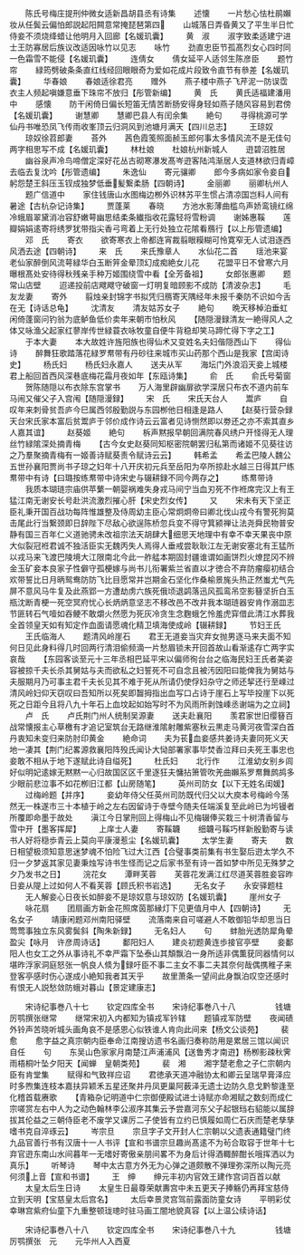 <!-- { "loadSidebar": true } -->
　　陈氏号梅庄提刑仲微女适新昌胡县丞有诗集
　　述懐
　　一片愁心怯杜鹃嬾妆从任鬓云偏怕郎説起阳闗意常掩琵琶第四
　　山城落日弄昏黄又了平生半日忙侍妾不须烧绛蜡让他明月入回廊【名媛玑囊】
　　黄　淑
　　淑字致柔适建宁进士王防寡居后族议改适因咏竹以见志
　　咏竹
　　劲直忠臣节孤髙烈女心四时同一色霜雪不能侵【名媛玑囊】
　　连倩女
　　倩女延平人适邻生陈彦臣
　　题竹帘
　　緑筠劈破条条直红线经回眼眼奇为爱如花成片段致令直节有叅差【名媛玑囊】
　　华春娘
　　春娘适徐君亮
　　赠外
　　燕子楼中燕子飞芹泥一防误霑衣主人频起嗔嫌意垂下珠帘不放归【彤管新编】
　　黄　氏
　　黄氏适福建潘用中
　　感懐
　　防干闲倚日偏长短笛无情苦断肠安得身轻如燕子随风容易到君傍【名媛玑囊】
　　谢慧卿
　　慧卿巴县人有闰余集
　　絶句
　　寻得桃源可学仙丹书唯恐凤飞传雨收峯顶云归洞风到池塘月满天【四川总志】
　　王琼奴
　　琼奴徐苕郎妻
　　荅外
　　茜色霞笺照面赪玉郎何事太多情风流不是无佳句两字相思写不成【名媛玑囊】
　　林杜娘
　　杜娘杭州新城人
　　逰碧沼胜居
　　幽谷泉声冷鸟啼僧定深好花丛古砌寒瀑发髙岑逰客陆鸿渐居人支道林欲归青嶂去临去复沈吟【彤管遗编】
　　朱逸仙
　　寄元骧卿
　　郎今多病如家令妾自躬怨楚王斜压玉钗成独梦低垂髪繋柔肠【四朝诗】
　　金丽卿
　　丽卿杭州人
　　题广信道中
　　家住钱唐山水图梅边栁外识林苏平生惯占清凉国岂料人间有暑途【古杭杂记诗集】
　　贾蓬莱
　　春晓
　　方池水影薄曲槛鸟声娇鸾镜红绵冷蛾眉翠黛消冶容舒嫩萼幽思结柔条纎指收花露轻将雪粉调
　　谢姊惠鞵
　　莲瓣娟娟逺寄将绣罗犹带指尖香弓弯着上无行处独立花隂看鴈行【以上彤管遗编】
　　邓　氏
　　寄衣
　　欲寄寒衣上帝都连宵裁翦眼糢糊可怜寛窄无人试泪逐西风洒去途【四朝诗】
　　来　氏
　　来氏豫章人
　　水仙花二首
　　瑶池来宴老仙家醉倒风流萼緑华白玉断笄金晕顶幻成痴絶女儿花
　　花盟平日不曾寒六月曝根髙处安待得秋残亲手种万姬围绕雪中看【全芳备祖】
　　女郎张惠卿
　　题常山店壁
　　迢递投前店飕飕守破窗一灯明复暗顾影不成防【清波杂志】
　　毛友龙妻
　　寄外
　　翦烛亲封锦字书拟凭归鴈寄天隅经年未报千秦防不识如今舌在无【诗话总龟】
　　沈清友
　　清友姑苏女子
　　絶句
　　晩天移棹泊垂虹闲倚蓬窗问钓翁为底鲈鱼低价卖年来朝市怕秋风
　　【随隠漫録清友一絶得风人之体又咏渔父起家红蓼岸传世緑蓑衣咏牧童自便牛背稳却笑马蹄忙得下字之工】
　　于本大妻
　　本大故姓许旌阳族也得仙术又变姓名夫妇偕隠西山下
　　得仙诗
　　醉舞狂歌踏落花緑罗帬带有丹砂往来城市买山药那个西山是我家【宫闺诗史】
　　杨氏妇
　　杨氏妇永嘉人
　　送夫从军
　　海坛门外浪滔天妾上城楼君上船回首西风深巷底梅花霜月夜如年【东瓯诗集】
　　俞　氏
　　俞氏号菊窗
　　贺陈随隠以布衣除东宫掌书
　　万人海里辟幽扉欲学深居只布衣不道内前车马闹又催父子入宫闱【随隠漫録】
　　宋　氏
　　宋氏天台人
　　鬻庐
　　自叹年来刺骨贫吾庐今巳属西邻殷勤説与东园栁他日相逢是路人
　　【赵葵行营杂録天台宋氏家本富后贫鬻庐于邻价成作诗云云富者见诗恻然即以劵还之亦不索其直乡人嘉其谊】
　　赵葵姬
　　絶句
　　柝声黙报早朝回满院春风绣户开怪得无人理丝竹緑隂深处摘青梅
　　【古今女史赵葵同知枢密院朝罢归私第而诸姬不见葵往访之乃羣聚摘青梅有一姬善诗赋葵责令赋诗云云】
　　韩希孟
　　希孟巴陵人魏公五世孙襄阳贾尚书子琼之妇年十八开庆初元兵至岳阳为卒所掠赴水越三日得其尸练帬带中有诗【曰璐按练帬带中诗宋史与辍耕録不同今两存之】
　　练帬带诗
　　我质本瑚琏宗庙供苹蘩一朝婴祸难失身戎马间宁当血刃死不作袵席完汉上有王猛江南无谢安长号赴洪流激烈摧心肝【宋史烈女传】
　　又
　　宋未有天下坚正臣礼秉开国百战功每阵惟雄整及侍周幼主臣心常炯炯帝曰卿北伐山戎今有警死狗莫击尾此行当繋颈即日辞陛下尽敌心欲逞陈桥忽兵变不得守箕颍禅让法尧舜民物普安静有国三百年仁义道驰骋未改祖宗法天胡肆大细思天地理中有幸不幸天果丧中原大似裂冠袵君诚不独活臣实无魏丙失人焉得人垂戒尝耿耿江左无谢安塞北有王猛所以戎马来飞渡巴陵境大江限南北今此一舴艋本期固封疆谁谓如画饼烈火燎昆冈不辨金玉矿妾本良家子性僻守孤梗嫁与尚书儿衔署紫兰省直以才徳合不弃防瘤瘿初结合欢带誓比日月昞鸳鸯防防飞比目愿常并岂期金石坚化作桑榆景旄头热正然蚩尤气先屏不意风马牛复及此燕郢一方遭劫虏六族死俄顷退鹢落迅风孤鸾吊空影簮坚折白玉瓶沈断青梗一死空冥府忧心长炳炳意坚志不移改邑不改井我本瑚琏器安肯作溺皿志节匪转石气噎如吞鲠不敢爝火然愿为死灰冷贪生念麴蛾乞怜羞虎穽借此清江水葬我全首领皇天如有知定作血面请愿魂化精卫填海使成岭【辍耕録】
　　节妇王氏
　　王氏临海人
　　题清风岭崖石
　　君王无道妾当灾弃女抛男逐马来夫面不知何日见此身料得几时回两行清泪偷频滴一片愁眉锁未开回首故山看渐逺存亡两字实哀哉
　　【东园客谈至元十三年丞相巴延平宋以偏师徇台台之临海民妇王氏者美姿容被掠千夫长杀其舅姑与夫而欲私之妇誓死不可自念且被汚因阳曰能俾我为舅姑与夫服期月乃可事主君千夫长见其不难于死从所请仍使俘妇杂守之师还挈还行至嵊过清风岭妇仰天窃叹曰吾知所以死矣即齧拇指出血写口占诗于崖石上写毕投崖下以死死之日距今且将八九十年石上血坟起如始写时不为风雨所剥蚀嵊丞谢端为之立祠】
　　卢　氏
　　卢氏荆门州人统制吴源妻
　　送夫赴襄阳
　　羡君家世旧缨簮百战常懐报主心草檄有才追记室筑台无路继淮隂射雕紫塞秋云黒走马黄河夜雪深白首丹衷知未变归来防肘印黄金
　　絶命词
　　夫为苌血妾感共姜诗夫妻同死义天地一凄其【荆门纪畧源救襄阳阵殁氏闻讣大恸部署家事毕焚香泣拜曰夫死王事忠也妾敢不相从于地下遂赋此诗自缢死】
　　杜氏妇
　　北行作
　　江淮幼女别乡闾好似明妃逺嫁无黙黙一心归故国区区千里逐狂夫慵拈箫管吹羌曲嬾系罗帬舞鹧鸪多少眼前悲泣事不如花栁旧江都【山房随笔】
　　英州司防女【以下无姓名闺媛】
　　过梅岭题【并序】
　　妾幼年侍父任英州司防既代归父以大庾本号梅岭今荡然无一株遂市三十本植于岭之左右因留诗于寺壁今随夫任端溪复至此岭已为圬镘者所覆即命墨于故处
　　滇江今日掌刑回上得梅山不见梅辍俸买栽三十树清香留与雪中开【墨客挥犀】
　　上庠士人妻
　　寄鞵韤
　　细韤弓鞵巧样新殷勤寄与读书人好将穏歩青云上莫向平康漫惹尘【名媛玑囊】
　　太学生妻
　　寄夫
　　数日相望极须知意思迷梦魂不怕险飞过大江西【合璧事类前集有书生娶后逰太学久不归一夕梦返其家见妻秉烛写诗书生怪而记之后家书至有诗一首如梦中所见无殊梦之夕乃发书之日】
　　浣花女
　　潭畔芙蓉
　　芙蓉花发满江红尽道芙蓉胜妾容昨日妾从隄上过如何人不看芙蓉【顾氏积书岩选】
　　无名女子
　　永安驿题柱
　　无人解妾心日夜长如醉妾不是琼奴意与琼奴防【名媛玑囊】
　　崖州女子
　　咏花扇
　　团扇画方新金花照席茵那縁灯下见更值月中人【四朝诗】
　　无名女子
　　靖康闲题邓州南阳驿壁
　　流落南来自可嗟避人不敢御铅华却思当日莺莺事独立东风雾鬓斜【陶朱新録】
　　无名妇人
　　句
　　蚌胎光透防犀角晕盈尖【咏月　许彦周诗话】
　　鄱阳妇人
　　建炎初题黄连歩接官亭壁
　　妾鄱阳人也女工之外从事诗礼不幸严霜下坠泰山其頽飘泊一身所适非偶薫莸同器情何以堪昨浮家洞庭怒张一帆良人倐为録吁臣不事二主女不事二夫其奈何哉偶携稚子来登客亭感时伤心遂成小絶知我者其天乎
　　故里萧条一望间此身飘泊叹空还感时有恨无人説愁敛防蛾对暮山【景定建康志】















　　宋诗纪事巻八十七
　　钦定四库全书
　　宋诗纪事巻八十八　　　　　钱塘厉鹗撰张继常
　　继常宋初入内都知为镇戎军钤辖
　　题镇戎军防壁
　　夜闻碛外铃声苦晓听城头画角哀不是感恩心似铁谁人肯向此间来【杨文公谈苑】
　　裴　愈
　　愈字益之真宗朝内臣奉命江南搜访遗书名画归奏称防用是累居三馆以闻识自任
　　句
　　东吴山色家家月南楚江声浦浦风【送鲁秀才南逰】杨栁影疎秋霁雨梧桐叶坠夕阳天【闻蝉　皇朝类苑】
　　裴　湘
　　湘字楚老愈之子仁宗朝内臣有肯堂集
　　赋得和气致祥应诏
　　君徳承天道冲融协太和卿云呈瑞早膏泽应时多煦集连枝本嘉扶异颖禾五星还聚井丹凤更巢阿薮泽无遗士边防久息戈黔黎逢至化稽首载赓歌
　　【青箱杂记明道中仁宗御便殿试进士诗赋亦命湘赋之数刻而成仁宗嗟赏左右中人为之动色翰林李公淑序其集云予尝嘉河东父子起银珰右貂能以属辞拔其伦益之三朝侍臣老不废学又课厉二子使皆有立约已慎履如周仁石庆而楚老孳孳嗜书克自淬琢云】
　　岑宗旦
　　宗旦字子文开封人仁宗朝以父遗表通籍璧门终九品官善行书有汉唐十一人书评【宣和书谱宗旦趣尚髙逺不为茍合取容于世年十七弃官逰东南山水间暮年一无嗜好寄傲亲朋间畧不为身后计得酒輙醉酣长哦挥洒以为真乐】
　　听琴诗
　　琴中太古意方外无为心弹之道颇散不弹理弥深所以陶元亮何须上音【宣和书谱】
　　王　绅
　　绅元丰初内官效王建作宫词百首以献
　　太皇太后生日诗
　　太皇生日最尊荣献夀宫中未五更天子捧觞仍再拜宝慈侍立到天明【宝慈皇太后宫名】
　　太后幸景灵宫驾前露面防童女诗
　　平明彩仗幸琳宫紫府仙童下九重整顿珑璁时驻马画工闇地貌真容【以上温公续诗话】









　　宋诗纪事巻八十八
　　钦定四库全书
　　宋诗纪事巻八十九　　　　　钱塘厉鹗撰张　元
　　元华州人入西夏
